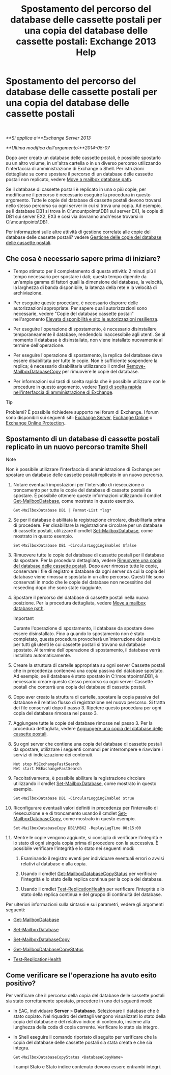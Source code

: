 ﻿---
title: 'Spostamento del percorso del database delle cassette postali per una copia del database delle cassette postali: Exchange 2013 Help'
TOCTitle: Spostamento del percorso del database delle cassette postali per una copia del database delle cassette postali
ms:assetid: 324f255c-d95d-4a8a-a134-c8cee5c5b9cb
ms:mtpsurl: https://technet.microsoft.com/it-it/library/Dd979782(v=EXCHG.150)
ms:contentKeyID: 50480284
ms.date: 05/22/2018
mtps_version: v=EXCHG.150
ms.translationtype: MT
---

# Spostamento del percorso del database delle cassette postali per una copia del database delle cassette postali

 

_**Si applica a:**Exchange Server 2013_

_**Ultima modifica dell'argomento:**2014-05-07_

Dopo aver creato un database delle cassette postali, è possibile spostarlo su un altro volume, in un'altra cartella o in un diverso percorso utilizzando l'interfaccia di amministrazione di Exchange o Shell. Per istruzioni dettagliate su come spostare il percorso di un database delle cassette postali non replicato, vedere [Move a mailbox database path](manage-mailbox-databases-in-exchange-2013-exchange-2013-help.md).

Se il database di cassette postali è replicato in una o più copie, per modificarne il percorso è necessario eseguire la procedura in questo argomento. Tutte le copie del database di cassette postali devono trovarsi nello stesso percorso su ogni server in cui si trova una copia. Ad esempio, se il database DB1 si trova in C:\\mountpoints\\DB1 sul server EX1, le copie di DB1 sui server EX2, EX3 e così via dovranno anch'esse trovarsi in C:\\mountpoints\\DB1.

Per informazioni sulle altre attività di gestione correlate alle copie del database delle cassette postali? vedere [Gestione delle copie del database delle cassette postali](managing-mailbox-database-copies-exchange-2013-help.md).

## Che cosa è necessario sapere prima di iniziare?

  - Tempo stimato per il completamento di questa attività: 2 minuti più il tempo necessario per spostare i dati; questo tempo dipende da un'ampia gamma di fattori quali la dimensione del database, la velocità, la larghezza di banda disponibile, la latenza della rete e la velocità di archiviazione.

  - Per eseguire queste procedure, è necessario disporre delle autorizzazioni appropriate. Per sapere quali autorizzazioni sono necessarie, vedere "Copie del database cassette postali" nell'argomento [Elevata disponibilità e sito le autorizzazioni resilienza](high-availability-and-site-resilience-permissions-exchange-2013-help.md).

  - Per eseguire l'operazione di spostamento, è necessario disinstallare temporaneamente il database, rendendolo inaccessibile agli utenti. Se al momento il database è disinstallato, non viene installato nuovamente al termine dell'operazione.

  - Per eseguire l'operazione di spostamento, la replica del database deve essere disabilitata per tutte le copie. Non è sufficiente sospendere la replica; è necessario disabilitarla utilizzando il cmdlet [Remove-MailboxDatabaseCopy](https://technet.microsoft.com/it-it/library/dd335119\(v=exchg.150\)) per rimuovere le copie del database.

  - Per informazioni sui tasti di scelta rapida che è possibile utilizzare con le procedure in questo argomento, vedere [Tasti di scelta rapida nell'interfaccia di amministrazione di Exchange](keyboard-shortcuts-in-the-exchange-admin-center-exchange-online-protection-help.md).


> [!TIP]
> Problemi? È possibile richiedere supporto nei forum di Exchange. I forum sono disponibili sui seguenti siti: <A href="https://go.microsoft.com/fwlink/p/?linkid=60612">Exchange Server</A>, <A href="https://go.microsoft.com/fwlink/p/?linkid=267542">Exchange Online</A> o <A href="https://go.microsoft.com/fwlink/p/?linkid=285351">Exchange Online Protection</A>..



## Spostamento di un database di cassette postali replicato in un nuovo percorso tramite Shell


> [!NOTE]
> Non è possibile utilizzare l'interfaccia di amministrazione di Exchange per spostare un database delle cassette postali replicato in un nuovo percorso.



1.  Notare eventuali impostazioni per l'intervallo di riesecuzione o troncamento per tutte le copie del database di cassette postali da spostare. È possibile ottenere queste informazioni utilizzando il cmdlet [Get-MailboxDatabase](https://technet.microsoft.com/it-it/library/bb124924\(v=exchg.150\)), come mostrato in questo esempio.
    
        Get-MailboxDatabase DB1 | Format-List *lag*

2.  Se per il database è abilitata la registrazione circolare, disabilitarla prima di procedere. Per disabilitare la registrazione circolare per un database di cassette postali, utilizzare il cmdlet [Set-MailboxDatabase](https://technet.microsoft.com/it-it/library/bb123971\(v=exchg.150\)), come mostrato in questo esempio.
    
        Set-MailboxDatabase DB1 -CircularLoggingEnabled $false

3.  Rimuovere tutte le copie del database di cassette postali per il database da spostare. Per la procedura dettagliata, vedere [Rimuovere una copia del database delle cassette postali](remove-a-mailbox-database-copy-exchange-2013-help.md). Dopo aver rimosso tutte le copie, conservare i file di registro e database da ogni server da cui la copia del database viene rimossa e spostata in un altro percorso. Questi file sono conservati in modo che le copie del database non necessitino del reseeding dopo che sono state riaggiunte.

4.  Spostare il percorso del database di cassette postali nella nuova posizione. Per la procedura dettagliata, vedere [Move a mailbox database path](manage-mailbox-databases-in-exchange-2013-exchange-2013-help.md).
    

    > [!IMPORTANT]
    > Durante l'operazione di spostamento, il database da spostare deve essere disinstallato. Fino a quando lo spostamento non è stato completato, questa procedura provocherà un'interruzione del servizio per tutti gli utenti le cui cassette postali si trovano sul database spostato. Al termine dell'operazione di spostamento, il database verrà installato automaticamente.



5.  Creare la struttura di cartelle appropriata su ogni server Cassette postali che in precedenza conteneva una copia passiva del database spostato. Ad esempio, se il database è stato spostato in C:\\mountpoints\\DB1, è necessario creare questo stesso percorso su ogni server Cassette postali che conterrà una copia del database di cassette postali.

6.  Dopo aver creato la struttura di cartelle, spostare la copia passiva del database e il relativo flusso di registrazione nel nuovo percorso. Si tratta dei file conservati dopo il passo 3. Ripetere questo procedura per ogni copia del database rimossa nel passo 3.

7.  Aggiungere tutte le copie del database rimosse nel passo 3. Per la procedura dettagliata, vedere [Aggiungere una copia del database delle cassette postali](add-a-mailbox-database-copy-exchange-2013-help.md).

8.  Su ogni server che contiene una copia del database di cassette postali da spostare, utilizzare i seguenti comandi per interrompere e riavviare i servizi di indicizzazione dei contenuti.
    
        Net stop MSExchangeFastSearch
        Net start MSExchangeFastSearch

9.  Facoltativamente, è possibile abilitare la registrazione circolare utilizzando il cmdlet [Set-MailboxDatabase](https://technet.microsoft.com/it-it/library/bb123971\(v=exchg.150\)), come mostrato in questo esempio.
    
        Set-MailboxDatabase DB1 -CircularLoggingEnabled $true

10. Riconfigurare eventuali valori definiti in precedenza per l'intervallo di riesecuzione e e di troncamento usando il cmdlet [Set-MailboxDatabaseCopy](https://technet.microsoft.com/it-it/library/dd298104\(v=exchg.150\)), come mostrato in questo esempio.
    
        Set-MailboxDatabaseCopy DB1\MBX2 -ReplayLagTime 00:15:00

11. Mentre le copie vengono aggiunte, si consiglia di verificare l'integrità e lo stato di ogni singola copia prima di procedere con la successiva. È possibile verificare l'integrità e lo stato nei seguenti modi:
    
    1.  Esaminando il registro eventi per individuare eventuali errori o avvisi relativi al database o alla copia.
    
    2.  Usando il cmdlet [Get-MailboxDatabaseCopyStatus](https://technet.microsoft.com/it-it/library/dd298044\(v=exchg.150\)) per verificare l'integrità e lo stato della replica continua per la copia del database.
    
    3.  Usando il cmdlet [Test-ReplicationHealth](https://technet.microsoft.com/it-it/library/bb691314\(v=exchg.150\)) per verificare l'integrità e lo stato della replica continua e del gruppo di continuità del database.

Per ulteriori informazioni sulla sintassi e sui parametri, vedere gli argomenti seguenti:

  - [Get-MailboxDatabase](https://technet.microsoft.com/it-it/library/bb124924\(v=exchg.150\))

  - [Set-MailboxDatabase](https://technet.microsoft.com/it-it/library/bb123971\(v=exchg.150\))

  - [Set-MailboxDatabaseCopy](https://technet.microsoft.com/it-it/library/dd298104\(v=exchg.150\))

  - [Get-MailboxDatabaseCopyStatus](https://technet.microsoft.com/it-it/library/dd298044\(v=exchg.150\))

  - [Test-ReplicationHealth](https://technet.microsoft.com/it-it/library/bb691314\(v=exchg.150\))

## Come verificare se l'operazione ha avuto esito positivo?

Per verificare che il percorso della copia del database delle cassette postali sia stato correttamente spostato, procedere in uno dei seguenti modi:

  - In EAC, individuare **Server** \> **Database**. Selezionare il database che è stato copiato. Nel riquadro dei dettagli vengono visualizzati lo stato della copia del database e del relativo indice di contenuto, insieme alla lunghezza della coda di copia corrente. Verificare lo stato sia integro.

  - In Shell eseguire il comando riportato di seguito per verificare che la copia del database delle cassette postali sia stata creata e che sia integra.
    
        Get-MailboxDatabaseCopyStatus <DatabaseCopyName>
    
    I campi Stato e Stato indice contenuto devono essere entrambi integri.

